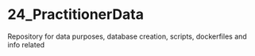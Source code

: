 # 24_PractitionerData
Repository for data purposes, database creation, scripts, dockerfiles and info related
